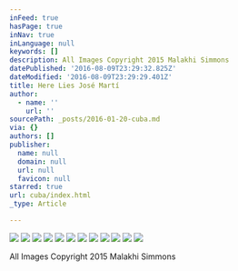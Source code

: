 ```yaml
---
inFeed: true
hasPage: true
inNav: true
inLanguage: null
keywords: []
description: All Images Copyright 2015 Malakhi Simmons
datePublished: '2016-08-09T23:29:32.825Z'
dateModified: '2016-08-09T23:29:29.401Z'
title: Here Lies José Martí
author:
  - name: ''
    url: ''
sourcePath: _posts/2016-01-20-cuba.md
via: {}
authors: []
publisher:
  name: null
  domain: null
  url: null
  favicon: null
starred: true
url: cuba/index.html
_type: Article

---
```

![](https://the-grid-user-content.s3-us-west-2.amazonaws.com/1c35a76c-88e1-4fe7-bca6-0e87a04c3176.jpg)
![](https://s3-us-west-2.amazonaws.com/the-grid-img/p/a6c28a2c273b58342e7ac808dc6e61ccbb16871f.jpg)
![](https://s3-us-west-2.amazonaws.com/the-grid-img/p/25ded2715fb545551473cf60ea9bbcee9d051648.jpg)
![](https://s3-us-west-2.amazonaws.com/the-grid-img/p/1d1c6a28e38bfcd12deae73c73fda8c67514e308.jpg)
![](https://s3-us-west-2.amazonaws.com/the-grid-img/p/7d1b8ded736996383aae588173580c0a24c7f442.jpg)
![](https://s3-us-west-2.amazonaws.com/the-grid-img/p/523dcbdc08b53cf798dbc373def1fec2a82e4b3f.jpg)
![](https://s3-us-west-2.amazonaws.com/the-grid-img/p/1d685741992cd6000a3457b99c2b8cfd2edcf2d6.jpg)
![](https://s3-us-west-2.amazonaws.com/the-grid-img/p/75f4ae4917c220e7522d89e887bacf7b6685bfe8.jpg)
![](https://s3-us-west-2.amazonaws.com/the-grid-img/p/61c19e2a3b9f2096061e0cc85042146dad05c63f.jpg)
![](https://s3-us-west-2.amazonaws.com/the-grid-img/p/d238f3059bcb6201d29d9231eb502bf583eed3a2.jpg)
![](https://s3-us-west-2.amazonaws.com/the-grid-img/p/e4f0db5a23990990e07aece178b79d94d3f53aa4.jpg)
![](https://s3-us-west-2.amazonaws.com/the-grid-img/p/13914c26f8151c38ca5a61bab14fd3adcad4600c.jpg)

All Images Copyright 2015 Malakhi Simmons